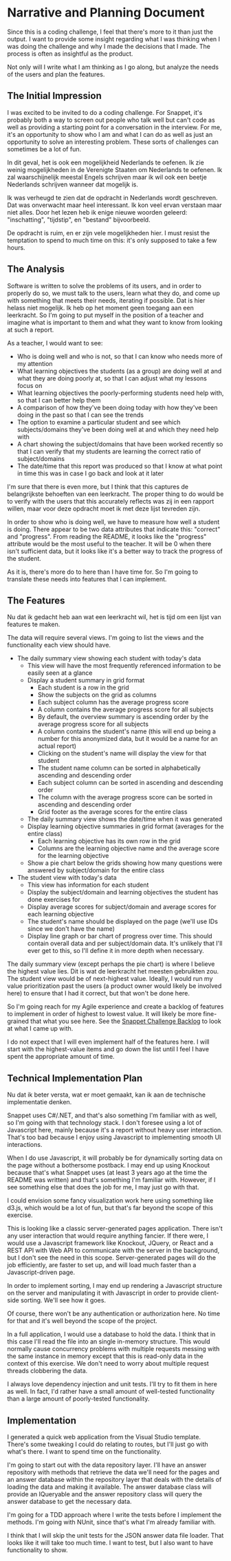 # Narrative and Planning Document

Since this is a coding challenge, I feel that there's more to it than just the output. I want to provide some insight regarding what I was thinking when I was doing the challenge and why I made the decisions that I made. The process is often as insightful as the product.

Not only will I write what I am thinking as I go along, but analyze the needs of the users and plan the features.

## The Initial Impression

I was excited to be invited to do a coding challenge. For Snappet, it's probably both a way to screen out people who talk well but can't code as well as providing a starting point for a conversation in the interview. For me, it's an opportunity to show who I am and what I can do as well as just an opportunity to solve an interesting problem. These sorts of challenges can sometimes be a lot of fun. 

In dit geval, het is ook een mogelijkheid Nederlands te oefenen. Ik zie weinig mogelijkheden in de Verenigte Staaten om Nederlands te oefenen. Ik zal waarschijnelijk meestal Engels schrijven maar ik wil ook een beetje Nederlands schrijven wanneer dat mogelijk is.

Ik was verheugd te zien dat de opdracht in Nederlands wordt geschreven. Dat was onverwacht maar heel interessant. Ik kon veel ervan verstaan maar niet alles. Door het lezen heb ik enige nieuwe woorden geleerd: "inschatting", "tijdstip", en "bestand" bijvoorbeeld.

De opdracht is ruim, en er zijn vele mogelijkheden hier. I must resist the temptation to spend to much time on this: it's only supposed to take a few hours.

## The Analysis

Software is written to solve the problems of its users, and in order to properly do so, we must talk to the users, learn what they do, and come up with something that meets their needs, iterating if possible. Dat is hier helass niet mogelijk. Ik heb op het moment geen toegang aan een leerkracht. So I'm going to put myself in the position of a teacher and imagine what is important to them and what they want to know from looking at such a report.

As a teacher, I would want to see:

- Who is doing well and who is not, so that I can know who needs more of my attention
- What learning objectives the students (as a group) are doing well at and what they are doing poorly at, so that I can adjust what my lessons focus on
- What learning objectives the poorly-performing students need help with, so that I can better help them
- A comparison of how they've been doing today with how they've been doing in the past so that I can see the trends
- The option to examine a particular student and see which subjects/domains they've been doing well at and which they need help with
- A chart showing the subject/domains that have been worked recently so that I can verify that my students are learning the correct ratio of subject/domains
- The date/time that this report was produced so that I know at what point in time this was in case I go back and look at it later

I'm sure that there is even more, but I think that this captures de belangrijkste behoeften van een leerkracht. The proper thing to do would be to verify with the users that this accurately reflects was zij in een rapport willen, maar voor deze opdracht moet ik met deze lijst tevreden zijn.

In order to show who is doing well, we have to measure how well a student is doing. There appear to be two data attributes that indicate this: "correct" and "progress". From reading the README, it looks like the "progress" attribute would be the most useful to the teacher. It will be 0 when there isn't sufficient data, but it looks like it's a better way to track the progress of the student.

As it is, there's more do to here than I have time for. So I'm going to translate these needs into features that I can implement. 

## The Features

Nu dat ik gedacht heb aan wat een leerkracht wil, het is tijd om een lijst van features te maken.

The data will require several views. I'm going to list the views and the functionality each view should have.

- The daily summary view showing each student with today's data
	- This view will have the most frequently referenced information to be easily seen at a glance
	- Display a student summary in grid format
		- Each student is a row in the grid
		- Show the subjects on the grid as columns
		- Each subject column has the average progress score
		- A column contains the average progress score for all subjects
		- By default, the overview summary is ascending order by the average progress score for all subjects
		- A column contains the student's name (this will end up being a number for this anonymized data, but it would be a name for an actual report)
		- Clicking on the student's name will display the view for that student
		- The student name column can be sorted in alphabetically ascending and descending order
		- Each subject column can be sorted in ascending and descending order 
		- The column with the average progress score can be sorted in ascending and descending order
		- Grid footer as the average scores for the entire class
	- The daily summary view shows the date/time when it was generated
	- Display learning objective summaries in grid format (averages for the entire class)
		- Each learning objective has its own row in the grid
		- Columns are the learning objective name and the average score for the learning objective
	- Show a pie chart below the grids showing how many questions were answered by subject/domain for the entire class
- The student view with today's data
	- This view has information for each student
	- Display the subject/domain and learning objectives the student has done exercises for
	- Display average scores for subject/domain and average scores for each learning objective
	- The student's name should be displayed on the page (we'll use IDs since we don't have the name)
	- Display line graph or bar chart of progress over time. This should contain overall data and per subject/domain data. It's unlikely that I'll ever get to this, so I'll define it in more depth when necessary.


The daily summary view (except perhaps the pie chart) is where I believe the highest value lies. Dit is wat de leerkracht het meesten gebruikten zou. The student view would be of next-highest value. Ideally, I would run my value prioritization past the users (a product owner would likely be involved here) to ensure that I had it correct, but that won't be done here.
	
So I'm going reach for my Agile experience and create a backlog of features to implement in order of highest to lowest value. It will likely be more fine-grained that what you see here. See the [Snappet Challenge Backlog](backlog.md) to look at what I came up with.

I do not expect that I will even implement half of the features here. I will start with the highest-value items and go down the list until I feel I have spent the appropriate amount of time.

## Technical Implementation Plan

Nu dat ik beter versta, wat er moet gemaakt, kan ik aan de technische implementatie denken.

Snappet uses C#/.NET, and that's also something I'm familiar with as well, so I'm going with that technology stack. I don't foresee using a lot of Javascript here, mainly because it's a report without heavy user interaction. That's too bad because I enjoy using Javascript to implementing smooth UI interactions.

When I do use Javascript, it will probably be for dynamically sorting data on the page without a bothersome postback. I may end up using Knockout because that's what Snappet uses (at least 3 years ago at the time the README was written) and that's something I'm familiar with. However, if I see something else that does the job for me, I may just go with that.

I could envision some fancy visualization work here using something like d3.js, which would be a lot of fun, but that's far beyond the scope of this exercise.

This is looking like a classic server-generated pages application. There isn't any user interaction that would require anything fancier. If there were, I would use a Javascript framework like Knockout, JQuery, or React and a REST API with Web API to communicate with the server in the background, but I don't see the need in this scope. Server-generated pages will do the job efficiently, are faster to set up, and will load much faster than a Javascript-driven page.

In order to implement sorting, I may end up rendering a Javascript structure on the server and manipulating it with Javascript in order to provide client-side sorting. We'll see how it goes.

Of course, there won't be any authentication or authorization here. No time for that and it's well beyond the scope of the project. 

In a full application, I would use a database to hold the data. I think that in this case I'll read the file into an single in-memory structure. This would normally cause concurrency problems with multiple requests messing with the same instance in memory except that this is read-only data in the context of this exercise. We don't need to worry about multiple request threads clobbering the data.

I always love dependency injection and unit tests. I'll try to fit them in here as well. In fact, I'd rather have a small amount of well-tested functionality than a large amount of poorly-tested functionality.

## Implementation

I generated a quick web application from the Visual Studio template. There's some tweaking I could do relating to routes, but I'll just go with what's there. I want to spend time on the functionality.

I'm going to start out with the data repository layer. I'll have an answer repository with methods that retrieve the data we'll need for the pages and an answer database within the repository layer that deals with the details of loading the data and making it available. The answer database class will provide an IQueryable and the answer repository class will query the answer database to get the necessary data.

I'm going for a TDD approach where I write the tests before I implement the methods. I'm going with NUnit, since that's what I'm already familiar with.

I think that I will skip the unit tests for the JSON answer data file loader. That looks like it will take too much time. I want to test, but I also want to have functionality to show.